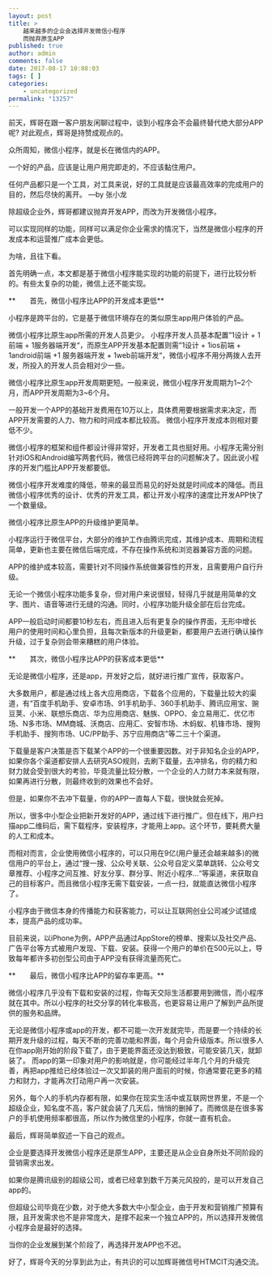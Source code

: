 ```yaml
---
layout: post
title: >
    越来越多的企业会选择开发微信小程序
    而抛弃原生APP
published: true
author: admin
comments: false
date: 2017-08-17 10:08:03
tags: [ ]
categories:
    - uncategorized
permalink: "13257"
---
```

前天，辉哥在跟一客户朋友闲聊过程中，谈到小程序会不会最终替代绝大部分APP呢? 对此观点，辉哥是持赞成观点的。

众所周知，微信小程序，就是长在微信内的APP。

一个好的产品，应该是让用户用完即走的，不应该黏住用户。

任何产品都只是一个工具，对工具来说，好的工具就是应该最高效率的完成用户的目的，然后尽快的离开。 &#8212;by 张小龙

除超级企业外，辉哥都建议抛弃开发APP，而改为开发微信小程序。

可以实现同样的功能，同样可以满足你企业需求的情况下，当然是微信小程序的开发成本和运营推广成本会更低。

为啥，且往下看。

首先明确一点，本文都是基于微信小程序能实现的功能的前提下，进行比较分析的。有些太复杂的功能，微信上还不能实现。

**　　首先，微信小程序比APP的开发成本更低**

小程序是跨平台的，它是基于微信环境存在的类似原生app用户体验的产品。

微信小程序比原生app所需的开发人员更少。 小程序开发人员基本配置”1设计 + 1前端 + 1服务器端开发“，而原生APP开发基本配置则需”1设计 + 1ios前端 + 1android前端 +1 服务器端开发 + 1web前端开发“，微信小程序不用分两拨人去开发，所投入的开发人员会相对少一些。

微信小程序比原生app开发周期更短。一般来说，微信小程序开发周期为1~2个月，而APP开发周期为3~6个月。

一般开发一个APP的基础开发费用在10万以上，具体费用要根据需求来决定，而APP开发需要的人力、物力和时间成本都比较高。 微信小程序开发成本则相对要低不少。

微信小程序的框架和组件都设计得非常好，开发者工具也挺好用。小程序无需分别针对iOS和Android编写两套代码，微信已经将跨平台的问题解决了。因此说小程序的开发门槛比APP开发都要低。

微信小程序开发难度的降低，带来的最显而易见的好处就是时间成本的降低。而且微信小程序优秀的设计、优秀的开发工具，都让开发小程序的速度比开发APP快了一个数量级。

微信小程序比原生APP的升级维护更简单。

小程序运行于微信平台，大部分的维护工作由腾讯完成，其维护成本、周期和流程简单，更新也主要在微信后端完成，不存在操作系统和浏览器兼容方面的问题。

APP的维护成本较高，需要针对不同操作系统做兼容性的开发，且需要用户自行升级。

无论一个微信小程序功能多复杂，但对用户来说很轻，轻得几乎就是用简单的文字、图片、语音等进行无缝的沟通。同时，小程序功能升级全部在后台完成。

APP一般启动时间都要10秒左右，而且进入后有更复杂的操作界面，无形中增长用户的使用时间和心里负担，且每次新版本的升级更新，都要用户去进行确认操作升级，过于复杂则会带来糟糕的用户体验。

**　　其次，微信小程序比APP的获客成本更低**

无论是微信小程序，还是app，开发好之后，就好进行推广宣传，获取客户。

大多数用户，都是通过线上各大应用商店，下载各个应用的，下载量比较大的渠道，有“百度手机助手、安卓市场、91手机助手、360手机助手、腾讯应用宝、豌豆荚、小米、联想乐商店、华为应用商店、魅族、OPPO、金立易用汇、优亿市场、N多市场、MM商城、沃商店、应用汇、安智市场、木蚂蚁、机锋市场、搜狗手机助手、搜狗市场、UC/PP助手、苏宁应用商店”等二三十个渠道。

下载量是客户决策是否下载某个APP的一个很重要因数。对于非知名企业的APP，如果你各个渠道都安排人去研究ASO规则，去刷下载量，去冲排名，你的精力和财力就会受到很大的考验，毕竟流量比较分散，一个企业的人力财力本来就有限，如果再进行分散，则最终收到的效果也不会好。

但是，如果你不去冲下载量，你的APP一直每人下载，很快就会死掉。

所以，很多中小型企业把新开发好的APP，通过线下进行推广。但在线下，用户扫描app二维码后，需下载程序，安装程序，才能用上app。这个环节，要耗费大量的人工和成本。

而相对而言，企业使用微信小程序的，可以只用在9亿(用户量还会越来越多)的微信用户的平台上，通过“搜一搜、公众号关联、公众号自定义菜单跳转、公众号文章推荐、小程序之间互推、好友分享、群分享、附近小程序&#8230;“等渠道，来获取自己的目标客户。而且微信小程序无需下载安装，一点一扫，就能直达微信小程序了。

小程序由于微信本身的传播能力和获客能力，可以让互联网创业公司减少试错成本，提高产品的成功率。

目前来说，以iPhone为例，APP产品通过AppStore的榜单、搜索以及社交产品、广告平台等方式被用户发现、下载、安装。获得一个用户的单价在500元以上，导致每年都许多初创型公司由于APP没有获得流量而死亡。

**　　最后，微信小程序比APP的留存率更高。**

微信小程序几乎没有下载和安装的过程，你每天交际生活都要用到微信，而小程序就在其中。所以小程序的社交分享的转化率极高，也更容易让用户了解到产品所提供的服务和品牌。

无论是微信小程序或app的开发，都不可能一次开发就完毕，而是要一个持续的长期开发升级的过程，每天不断的完善功能和界面，每个月会升级版本。所以很多人在你app刚开始的阶段下载了，由于更能界面还没达到极致，可能安装几天，就卸装了。 而app的第一印象对用户的影响就是，你可能经过半年几个月的升级完善，再把app推给已经体验过一次又卸装的用户面前的时候，你通常要花更多的精力和财力，才能再次打动用户再一次安装。

另外，每个人的手机内存都有限，如果你在现实生活中或互联网世界里，不是一个超级企业，知名度不高，客户就会装了几天后，悄悄的删掉了。而微信是在很多客户的手机使用频率都很高，所以作为微信里的小程序，你就一直有机会。

最后，辉哥简单叙述一下自己的观点。

企业是要选择开发微信小程序还是原生APP，主要还是从企业自身所处不同阶段的营销需求出发。

如果你是腾讯级别的超级公司，或者已经拿到数千万美元风投的，是可以开发自己app的。

但超级公司毕竟在少数，对于绝大多数大中小型企业，由于开发和营销推广预算有限，且开发需求也不是非常庞大，是撑不起来一个独立APP的，所以选择开发微信小程序会是最好的选择。

当你的企业发展到某个阶段了，再选择开发APP也不迟。

好了，辉哥今天的分享到此为止，有共识的可以加辉哥微信号HTMCIT沟通交流。